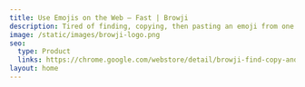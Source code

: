 ```yaml
---
title: Use Emojis on the Web — Fast | Browji
description: Tired of finding, copying, then pasting an emoji from one site to the next? Use Browji to find emojis as you type in Chrome 🔎😃.
image: /static/images/browji-logo.png
seo:
  type: Product
  links: https://chrome.google.com/webstore/detail/browji-find-copy-and-past/mifjkgpdjmpdkcdehnofdglmigaldenh
layout: home
---
```

